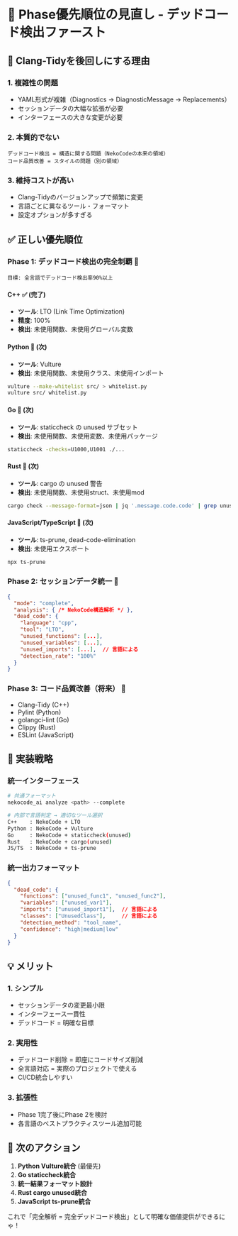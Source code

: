 # 🎯 Phase優先順位の見直し - デッドコード検出ファースト

## 🚫 Clang-Tidyを後回しにする理由

### 1. **複雑性の問題**
- YAML形式が複雑（Diagnostics → DiagnosticMessage → Replacements）
- セッションデータの大幅な拡張が必要
- インターフェースの大きな変更が必要

### 2. **本質的でない**
```
デッドコード検出 = 構造に関する問題（NekoCodeの本来の領域）
コード品質改善 = スタイルの問題（別の領域）
```

### 3. **維持コストが高い**
- Clang-Tidyのバージョンアップで頻繁に変更
- 言語ごとに異なるツール・フォーマット
- 設定オプションが多すぎる

## ✅ 正しい優先順位

### **Phase 1: デッドコード検出の完全制覇** 🎯
```
目標: 全言語でデッドコード検出率90%以上
```

#### C++ ✅ (完了)
- **ツール**: LTO (Link Time Optimization)
- **精度**: 100%
- **検出**: 未使用関数、未使用グローバル変数

#### Python 🔄 (次)
- **ツール**: Vulture
- **検出**: 未使用関数、未使用クラス、未使用インポート
```bash
vulture --make-whitelist src/ > whitelist.py
vulture src/ whitelist.py
```

#### Go 🔄 (次)
- **ツール**: staticcheck の unused サブセット
- **検出**: 未使用関数、未使用変数、未使用パッケージ
```bash
staticcheck -checks=U1000,U1001 ./...
```

#### Rust 🔄 (次)
- **ツール**: cargo の unused 警告
- **検出**: 未使用関数、未使用struct、未使用mod
```bash
cargo check --message-format=json | jq '.message.code.code' | grep unused
```

#### JavaScript/TypeScript 🔄 (次)
- **ツール**: ts-prune, dead-code-elimination
- **検出**: 未使用エクスポート
```bash
npx ts-prune
```

### **Phase 2: セッションデータ統一** 🔧
```json
{
  "mode": "complete", 
  "analysis": { /* NekoCode構造解析 */ },
  "dead_code": {
    "language": "cpp",
    "tool": "LTO",
    "unused_functions": [...],
    "unused_variables": [...],
    "unused_imports": [...],  // 言語による
    "detection_rate": "100%"
  }
}
```

### **Phase 3: コード品質改善（将来）** 🚀
- Clang-Tidy (C++)
- Pylint (Python)  
- golangci-lint (Go)
- Clippy (Rust)
- ESLint (JavaScript)

## 🎯 実装戦略

### 統一インターフェース
```bash
# 共通フォーマット
nekocode_ai analyze <path> --complete

# 内部で言語判定 → 適切なツール選択
C++    : NekoCode + LTO
Python : NekoCode + Vulture  
Go     : NekoCode + staticcheck(unused)
Rust   : NekoCode + cargo(unused)
JS/TS  : NekoCode + ts-prune
```

### 統一出力フォーマット
```json
{
  "dead_code": {
    "functions": ["unused_func1", "unused_func2"],
    "variables": ["unused_var1"],
    "imports": ["unused_import1"],  // 言語による
    "classes": ["UnusedClass"],     // 言語による
    "detection_method": "tool_name",
    "confidence": "high|medium|low"
  }
}
```

## 💡 メリット

### 1. **シンプル**
- セッションデータの変更最小限
- インターフェース一貫性
- デッドコード = 明確な目標

### 2. **実用性**
- デッドコード削除 = 即座にコードサイズ削減
- 全言語対応 = 実際のプロジェクトで使える
- CI/CD統合しやすい

### 3. **拡張性**
- Phase 1完了後にPhase 2を検討
- 各言語のベストプラクティスツール追加可能

## 🚀 次のアクション

1. **Python Vulture統合** (最優先)
2. **Go staticcheck統合**
3. **統一結果フォーマット設計**
4. **Rust cargo unused統合**
5. **JavaScript ts-prune統合**

これで「完全解析 = 完全デッドコード検出」として明確な価値提供ができるにゃ！